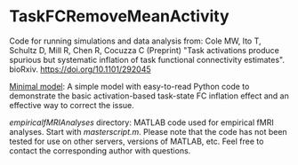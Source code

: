 # TaskFCRemoveMeanActivity

Code for running simulations and data analysis from:
Cole MW, Ito T, Schultz D, Mill R, Chen R, Cocuzza C (Preprint) "Task activations produce spurious but systematic inflation of task functional connectivity estimates". bioRxiv. https://doi.org/10.1101/292045

[Minimal model](minimalmodel/MinimalModel.ipynb): A simple model with easy-to-read Python code to demonstrate the basic activation-based task-state FC inflation effect and an effective way to correct the issue.

*empiricalfMRIAnalyses* directory: MATLAB code used for empirical fMRI analyses. Start with *masterscript.m*. Please note that the code has not been tested for use on other servers, versions of MATLAB, etc. Feel free to contact the corresponding author with questions.
